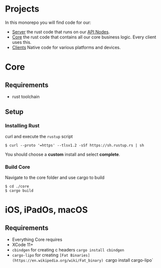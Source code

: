 # Projects

In this monorepo you will find code for our:
+ [Server](../server) the rust code that runs on our [API Nodes](overview.md).
+ [Core](../core) the rust code that contains all our core business logic. Every client uses this.
+ [Clients](../clients) Native code for various platforms and devices.

# Core

## Requirements

+ rust toolchain

## Setup

### Installing Rust

curl and execute the `rustup` script
```shell script
$ curl --proto '=https' --tlsv1.2 -sSf https://sh.rustup.rs | sh
```
You should choose a **custom** install and select **complete**.

### Build Core

Navigate to the core folder and use cargo to build
```shell script
$ cd ./core
$ cargo build
``` 

# iOS, iPadOs, macOS

## Requirements
+ Everything Core requires
+ XCode 11+
+ `cbindgen` for creating c headers `cargo install cbindgen`
+ `cargo-lipo` for creating `[Fat Binaries](https://en.wikipedia.org/wiki/Fat_binary) `cargo install cargo-lipo`
